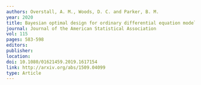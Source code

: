 ```yaml
---
authors: Overstall, A. M., Woods, D. C. and Parker, B. M.
year: 2020
title: Bayesian optimal design for ordinary differential equation models with application in biological science
journal: Journal of the American Statistical Association
vol: 115
pages: 583-598
editors:
publisher:
location:
doi: 10.1080/01621459.2019.1617154
link: http://arxiv.org/abs/1509.04099
type: Article
---
```

